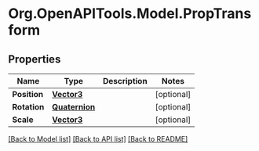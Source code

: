 # Org.OpenAPITools.Model.PropTransform

## Properties

Name | Type | Description | Notes
------------ | ------------- | ------------- | -------------
**Position** | [**Vector3**](Vector3.md) |  | [optional] 
**Rotation** | [**Quaternion**](Quaternion.md) |  | [optional] 
**Scale** | [**Vector3**](Vector3.md) |  | [optional] 

[[Back to Model list]](../README.md#documentation-for-models) [[Back to API list]](../README.md#documentation-for-api-endpoints) [[Back to README]](../README.md)

